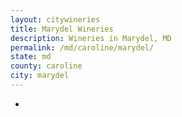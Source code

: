 ```yaml
---
layout: citywineries
title: Marydel Wineries
description: Wineries in Marydel, MD
permalink: /md/caroline/marydel/
state: md
county: caroline
city: marydel
---
```

-
